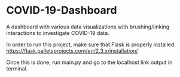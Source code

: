 # COVID-19-Dashboard
A dashboard with various data visualizations with brushing/linking interactions to investigate COVID-19 data.

In order to run this project, make sure that Flask is properly installed https://flask.palletsprojects.com/en/2.3.x/installation/

Once this is done, run main.py and go to the localhost link output in terminal.
 
